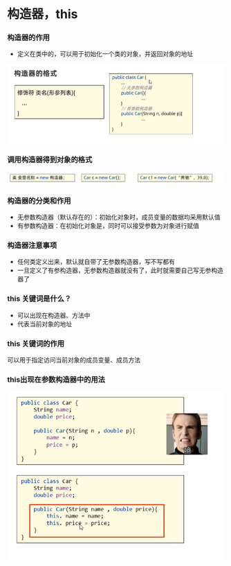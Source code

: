 # 构造器，this

### 构造器的作用

* 定义在类中的，可以用于初始化一个类的对象，并返回对象的地址

![](<../.gitbook/assets/image (1) (2) (2).png>)

### 调用构造器得到对象的格式



![](<../.gitbook/assets/image (2) (4) (1).png>)

### 构造器的分类和作用

* 无参数构造器（默认存在的）：初始化对象时，成员变量的数据均采用默认值
* 有参数构造器：在初始化对象是，同时可以接受参数为对象进行赋值

### 构造器注意事项

* 任何类定义出来，默认就自带了无参数构造器，写不写都有
* 一旦定义了有参构造器，无参数构造器就没有了，此时就需要自己写无参构造器了

### this 关键词是什么？

* 可以出现在构造器、方法中
* 代表当前对象的地址

### this 关键词的作用

可以用于指定访问当前对象的成员变量、成员方法

### this出现在参数构造器中的用法



![](<../.gitbook/assets/image (5) (2) (1).png>)

